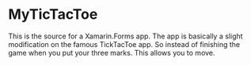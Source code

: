 MyTicTacToe
===========

This is the source for a Xamarin.Forms app. The app is basically a slight modification on the famous TickTacToe app. So instead of finishing the game when you put your three marks. This allows you to move. 

